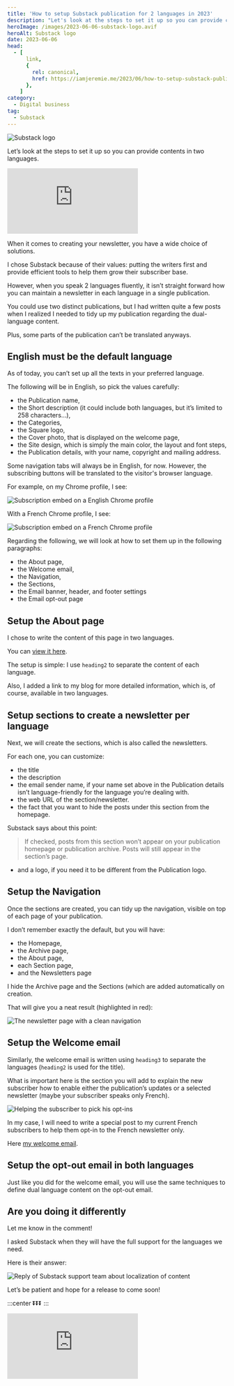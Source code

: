 ```yaml
---
title: 'How to setup Substack publication for 2 languages in 2023'
description: "Let's look at the steps to set it up so you can provide contents in two languages."
heroImage: /images/2023-06-06-substack-logo.avif
heroAlt: Substack logo
date: 2023-06-06
head:
  - [
      link,
      {
        rel: canonical,
        href: https://iamjeremie.me/2023/06/how-to-setup-substack-publication-for-2-languages-in-2023,
      },
    ]
category:
  - Digital business
tag:
  - Substack
---
```


![Substack logo](/images/2023-06-06-substack-logo.avif)

Let’s look at the steps to set it up so you can provide contents in two languages.

<!-- more -->

<!-- markdownlint-disable MD033 -->
<p class="newsletter-wrapper"><iframe class="newsletter-embed" src="https://iamjeremie.substack.com/embed" frameborder="0" scrolling="no"></iframe></p>

When it comes to creating your newsletter, you have a wide choice of solutions.

I chose Substack because of their values: putting the writers first and provide efficient tools to help them grow their subscriber base.

However, when you speak 2 languages fluently, it isn’t straight forward how you can maintain a newsletter in each language in a single publication.

You could use two distinct publications, but I had written quite a few posts when I realized I needed to tidy up my publication regarding the dual-language content.

Plus, some parts of the publication can’t be translated anyways.

## English must be the default language

As of today, you can’t set up all the texts in your preferred language.

The following will be in English, so pick the values carefully:

- the Publication name,
- the Short description (it could include both languages, but it’s limited to 258 characters…),
- the Categories,
- the Square logo,
- the Cover photo, that is displayed on the welcome page,
- the Site design, which is simply the main color, the layout and font steps,
- the Publication details, with your name, copyright and mailing address.

Some navigation tabs will always be in English, for now. However, the subscribing buttons will be translated to the visitor's browser language.

For example, on my Chrome profile, I see:

![Subscription embed on a English Chrome profile](./images/subscription-embed-on-a-english-chrome-profile.jpg)

With a French Chrome profile, I see:

![Subscription embed on a French Chrome profile](./images/subscription-embed-on-a-french-chrome-profile.jpg)

Regarding the following, we will look at how to set them up in the following paragraphs:

- the About page,
- the Welcome email,
- the Navigation,
- the Sections,
- the Email banner, header, and footer settings
- the Email opt-out page

## Setup the About page

I chose to write the content of this page in two languages.

You can [view it here](https://iamjeremie.substack.com/about).

The setup is simple: I use `heading2` to separate the content of each language.

Also, I added a link to my blog for more detailed information, which is, of course, available in two languages.

## Setup sections to create a newsletter per language

Next, we will create the sections, which is also called the newsletters.

For each one, you can customize:

- the title
- the description
- the email sender name, if your name set above in the Publication details isn’t language-friendly for the language you’re dealing with.
- the web URL of the section/newsletter.
- the fact that you want to hide the posts under this section from the homepage.

Substack says about this point:

> If checked, posts from this section won’t appear on your publication homepage or publication archive. Posts will still appear in the section’s page.

- and a logo, if you need it to be different from the Publication logo.

## Setup the Navigation

Once the sections are created, you can tidy up the navigation, visible on top of each page of your publication.

I don’t remember exactly the default, but you will have:

- the Homepage,
- the Archive page,
- the About page,
- each Section page,
- and the Newsletters page

I hide the Archive page and the Sections (which are added automatically on creation.

That will give you a neat result (highlighted in red):

![The newsletter page with a clean navigation](./images/the-newsletter-page-with-a-clean-navigation.jpg)

## Setup the Welcome email

Similarly, the welcome email is written using `heading3` to separate the languages (`heading2` is used for the title).

What is important here is the section you will add to explain the new subscriber how to enable either the publication’s updates or a selected newsletter (maybe your subscriber speaks only French).

![Helping the subscriber to pick his opt-ins](./images/helping-the-subscriber-to-pick-his-optins.jpg)

In my case, I will need to write a special post to my current French subscribers to help them opt-in to the French newsletter only.

Here [my welcome email](./welcome-email.md).

## Setup the opt-out email in both languages

Just like you did for the welcome email, you will use the same techniques to define dual language content on the opt-out email.

## Are you doing it differently

Let me know in the comment!

I asked Substack when they will have the full support for the languages we need.

Here is their answer:

![Reply of Substack support team about localization of content](./images/reply-of-substack-support-team-about-localization-of-content.jpg)

Let’s be patient and hope for a release to come soon!

:::center
⏬⏬⏬
:::

<!-- markdownlint-disable MD033 -->
<p class="newsletter-wrapper"><iframe class="newsletter-embed" src="https://iamjeremie.substack.com/embed" frameborder="0" scrolling="no"></iframe></p>
